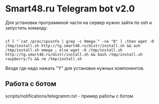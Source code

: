 # Smart48.ru Telegram bot v2.0

Для установки программной части на сервер нужно зайти по ssh и запустить команду:
```

if [ "`cat /proc/cpuinfo | grep -c Omega`" -ne "0" ] ;then wget -O /tmp/install.sh http://tg.smart48.ru/distr/install.sh && ash /tmp/install.sh omega ; else wget -O /tmp/install.sh http://tg.smart48.ru/distr/install.sh && bash /tmp/install.sh raspberry;fi && rm /tmp/install.sh
```
Везде где надо нажать "Y" для установки нужных компонентов.

## Работа с ботом
scripts/notifications/telegramm.txt - пример работы с ботом